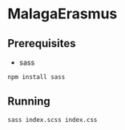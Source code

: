 # MalagaErasmus

## Prerequisites

- sass

```npm
npm install sass
```

## Running

```npm
sass index.scss index.css
```

